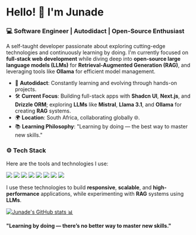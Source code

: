 # Hello! 👋 I'm Junade

### 💻 Software Engineer | Autodidact | Open-Source Enthusiast


A self-taught developer passionate about exploring cutting-edge technologies and continuously learning by doing. I'm currently focused on **full-stack web development** while diving deep into **open-source large language models (LLMs)** for **Retrieval-Augmented Generation (RAG)**, and leveraging tools like **Ollama** for efficient model management.

- 🌱 **Autodidact**: Constantly learning and evolving through hands-on projects.
- 🛠️ **Current Focus**: Building full-stack apps with **Shadcn UI**, **Next.js**, and **Drizzle ORM**; exploring **LLMs** like **Mistral**, **Llama 3.1**, and **Ollama** for creating **RAG** systems.
- 🌍 **Location**: South Africa, collaborating globally 🌐.
- 📚 **Learning Philosophy**: "Learning by doing — the best way to master new skills."

### ⚙️ Tech Stack

Here are the tools and technologies I use:

<p align="left">
  <a href="https://ui.shadcn.com/" target="_blank"><img src="https://img.shields.io/badge/-Shadcn UI-blueviolet?style=for-the-badge&logo=shadcn&logoColor=white" /></a>
  <a href="https://nextjs.org/" target="_blank"><img src="https://img.shields.io/badge/-Next.js-black?style=for-the-badge&logo=next.js&logoColor=white" /></a>
  <a href="https://www.typescriptlang.org/" target="_blank"><img src="https://img.shields.io/badge/-TypeScript-blue?style=for-the-badge&logo=typescript&logoColor=white" /></a>
  <a href="https://tailwindcss.com/" target="_blank"><img src="https://img.shields.io/badge/-Tailwind_CSS-blue?style=for-the-badge&logo=tailwind-css&logoColor=white" /></a>
  <a href="https://orm.drizzle.team/" target="_blank"><img src="https://img.shields.io/badge/-Drizzle ORM-green?style=for-the-badge" /></a>
  <a href="https://vercel.com/" target="_blank"><img src="https://img.shields.io/badge/-Vercel-black?style=for-the-badge&logo=vercel&logoColor=white" /></a>
  <a href="https://mistral.ai/" target="_blank"><img src="https://img.shields.io/badge/-Mistral LLM-orange?style=for-the-badge" /></a>
  <a href="https://ai.facebook.com/blog/introducing-llama-3/" target="_blank"><img src="https://img.shields.io/badge/-Llama 3.1-white?style=for-the-badge" /></a>
</p>

I use these technologies to build **responsive**, **scalable**, and **high-performance** applications, while experimenting with **RAG** systems using **LLMs**.

[![Junade's GitHub stats 📊](https://github-readme-stats.vercel.app/api?username=judasmorningstar&show_icons=true&theme=radical)](https://github.com/judasmorningstar/github-readme-stats)


**"Learning by doing — there’s no better way to master new skills."**


